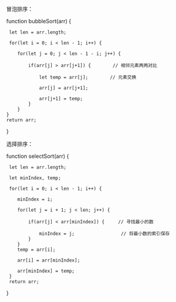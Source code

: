 冒泡排序：


  function bubbleSort(arr) {

     let len = arr.length;
    
     for(let i = 0; i < len - 1; i++) {
    
        for(let j = 0; j < len - 1 - i; j++) {
        
            if(arr[j] > arr[j+1]) {        // 相邻元素两两对比
            
                let temp = arr[j];        // 元素交换
                
                arr[j] = arr[j+1];
                
                arr[j+1] = temp;
            }
        }
    }
    return arr;
 }

选择排序：


  function selectSort(arr) {

     let len = arr.length;
    
     let minIndex, temp;
    
     for(let i = 0; i < len - 1; i++) {
    
        minIndex = i;
        
        for(let j = i + 1; j < len; j++) {
        
            if(arr[j] < arr[minIndex]) {     // 寻找最小的数
            
                minIndex = j;                 // 将最小数的索引保存
            }
        }
        temp = arr[i];
        
        arr[i] = arr[minIndex];
        
        arr[minIndex] = temp;
     }
     return arr;
 }

